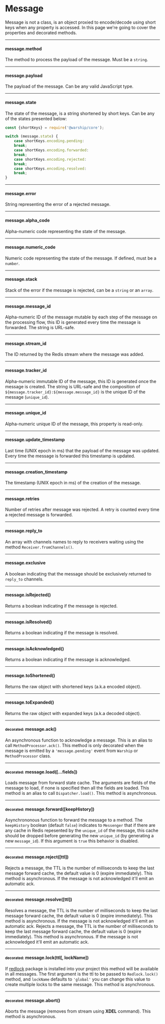 # Message

Message is not a class, is an object proxied to encode/decode using short keys when any property is accessed. In this page we're going to cover the properties and decorated methods.

---------------------------------

#### message.method

The method to process the payload of the message. Must be a `string`.

---------------------------------

#### message.payload

The payload of the message. Can be any valid JavaScript type.

---------------------------------

#### message.state

The state of the message, is a string shortened by short keys. Can be any of the states presented below:

```javascript
const {shortKeys} = require('@warship/core');

switch (message.state) {
	case shortKeys.encoding.pending:
	break;
	case shortKeys.encoding.forwarded:
	break;
	case shortKeys.encoding.rejected:
	break;
	case shortKeys.encoding.resolved:
	break;
}
```

---------------------------------

#### message.error

String representing the error of a rejected message.

---------------------------------

#### message.alpha_code

Alpha-numeric code representing the state of the message.

---------------------------------

#### message.numeric_code

Numeric code representing the state of the message. If defined, must be a `number`.

---------------------------------

#### message.stack

Stack of the error if the message is rejected, can be a `string` or an `array`.

---------------------------------

#### message.message_id

Alpha-numeric ID of the message mutable by each step of the message on the processing flow, this ID is generated every time the message is forwarded. The string is URL-safe.

---------------------------------

#### message.stream_id

The ID returned by the Redis stream where the message was added.

---------------------------------

#### message.tracker_id

Alpha-numeric immutable ID of the message, this ID is generated once the message is created. The string is URL-safe and the composition of `${message.tracker_id}:${message.message_id}` is the unique ID of the message (`unique_id`).

---------------------------------

#### message.unique_id

Alpha-numeric unique ID of the message, this property is read-only.

---------------------------------

#### message.update_timestamp

Last time (UNIX epoch in ms) that the payload of the message was updated. Every time the message is forwarded this timestamp is updated.

---------------------------------

#### message.creation_timestamp

The timestamp (UNIX epoch in ms) of the creation of the message.

---------------------------------

#### message.retries

Number of retries after message was rejected. A retry is counted every time a rejected message is forwarded.

---------------------------------

#### message.reply_to

An array with channels names to reply to receivers waiting using the method `Receiver.fromChannels()`.

---------------------------------

#### message.exclusive

A boolean indicating that the message should be exclusively returned to `reply_to` channels.

---------------------------------

#### message.isRejected()

Returns a boolean indicating if the message is rejected.

---------------------------------

#### message.isResolved()

Returns a boolean indicating if the message is resolved.

---------------------------------

#### message.isAcknowledged()

Returns a boolean indicating if the message is acknowledged.

---------------------------------

#### message.toShortened()

Returns the raw object with shortened keys (a.k.a encoded object).

---------------------------------

#### message.toExpanded()

Returns the raw object with expanded keys (a.k.a decoded object).

---------------------------------

#### <small>decorated:</small> message.ack()

An asynchronous function to acknowledge a message. This is an alias to call `MethodProcessor.ack()`. This method is only decorated when the message is emitted by a `'message.pending'` event from `Warship` or `MethodProcessor` class.

---------------------------------

#### <small>decorated:</small> message.load([...fields])

Loads message from forward state cache. The arguments are fields of the message to load, if none is specified then all the fields are loaded. This method is an alias to call `Dispatcher.load()`. This method is asynchronous.

---------------------------------

#### <small>decorated:</small> message.forward([keepHistory])

Asynchrononous function to forward the message to a method. The `keepHistory` boolean (default `false`) indicates to `Messenger` that if there are any cache in Redis repesented by the `unique_id` of the message, this cache should be dropped before generating the new `unique_id` (by generating a new `message_id`). If this argument is `true` this behavior is disabled.

---------------------------------

#### <small>decorated:</small> message.reject([ttl])

Rejects a message, the TTL is the number of milliseconds to keep the last message forward cache, the default value is 0 (expire immediately). This method is asynchronous. If the message is not acknowledged it'll emit an automatic ack.

---------------------------------

#### <small>decorated:</small> message.resolve([ttl])

Resolves a message, the TTL is the number of milliseconds to keep the last message forward cache, the default value is 0 (expire immediately). This method is asynchronous. If the message is not acknowledged it'll emit an automatic ack.
Rejects a message, the TTL is the number of milliseconds to keep the last message forward cache, the default value is 0 (expire immediately). This method is asynchronous. If the message is not acknowledged it'll emit an automatic ack.

---------------------------------

#### <small>decorated:</small> message.lock(ttl[, lockName])

If [redlock](https://www.npmjs.com/package/redlock) package is installed into your project this method will be available in all messages. The first argument is the ttl to be passed to `Redlock.lock()` method, and `lockName` defaults to `'global'` you can change this value to create multiple locks to the same message. This method is asynchronous.

---------------------------------

#### <small>decorated:</small> message.abort()

Aborts the message (removes from stream using **XDEL** command). This method is asynchronous.